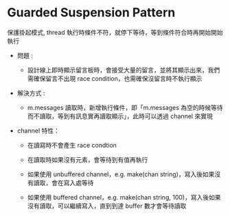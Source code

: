 # Guarded Suspension Pattern
保護掛起模式, thread 執行時條件不符，就停下等待，等到條件符合時再開始開始執行

* 問題 :
    * 設計線上即時顯示留言板時，會接受大量的留言，並將其顯示出來，我們需確保留言不出現 race condition，也需確保沒留言時不執行顯示

* 解決方式 :
    * m.messages 讀取時，新增執行條件，即「m.messages 為空的時候等待而不讀取，等到有訊息實再讀取顯示」，此時可以透過 channel 來實現

* channel 特性：
    * 在讀寫時不會產生 race condtion

    * 在讀取時如果沒有元素，會等待到有值再執行

    * 如果使用 unbuffered channel，e.g. make(chan string)，寫入後如果沒有讀取，會在寫入處等待
    
    * 如果使用 buffered channel，e.g. make(chan string, 100)，寫入後如果沒有讀取，可以繼續寫入，直到到達 buffer 數才會等待讀取